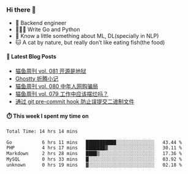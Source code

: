 ### Hi there 👋

- 🔧 Backend engineer
- 👨🏻‍💻 Write Go and Python
- 🔭 Know a little something about ML, DL(specially in NLP)
- 🐱 A cat by nature, but really don’t like eating fish(the food)

#### 📖 Latest Blog Posts
<!-- BLOG-POST-LIST:START -->
- [猫鱼周刊 vol. 081 开源是地狱](https://ameow.xyz/archives/weekly-081)
- [Ghostty 折腾小记](https://ameow.xyz/archives/configuring-ghostty)
- [猫鱼周刊 vol. 080 中年人网购骗局](https://ameow.xyz/archives/weekly-080)
- [猫鱼周刊 vol. 079 工作中应该摆烂吗？](https://ameow.xyz/archives/weekly-079)
- [通过 git pre-commit hook 防止误提交二进制文件](https://ameow.xyz/archives/prevent-commiting-binaries-with-pre-commit-hook)
<!-- BLOG-POST-LIST:END -->

#### ⏱️ This week I spent my time on
<!--START_SECTION:waka-->

```txt
Total Time: 14 hrs 14 mins

Go           6 hrs 11 mins   ███████████░░░░░░░░░░░░░░   43.44 %
PHP          4 hrs 17 mins   ███████▓░░░░░░░░░░░░░░░░░   30.11 %
Markdown     2 hrs 28 mins   ████▒░░░░░░░░░░░░░░░░░░░░   17.36 %
MySQL        0 hrs 33 mins   █░░░░░░░░░░░░░░░░░░░░░░░░   03.92 %
unknown      0 hrs 19 mins   ▓░░░░░░░░░░░░░░░░░░░░░░░░   02.18 %
```

<!--END_SECTION:waka-->

<!--
**LeslieLeung/LeslieLeung** is a ✨ _special_ ✨ repository because its `README.md` (this file) appears on your GitHub profile.

Here are some ideas to get you started:

- 🔭 I’m currently working on ...
- 🌱 I’m currently learning ...
- 👯 I’m looking to collaborate on ...
- 🤔 I’m looking for help with ...
- 💬 Ask me about ...
- 📫 How to reach me: ...
- 😄 Pronouns: ...
- ⚡ Fun fact: ...
-->
